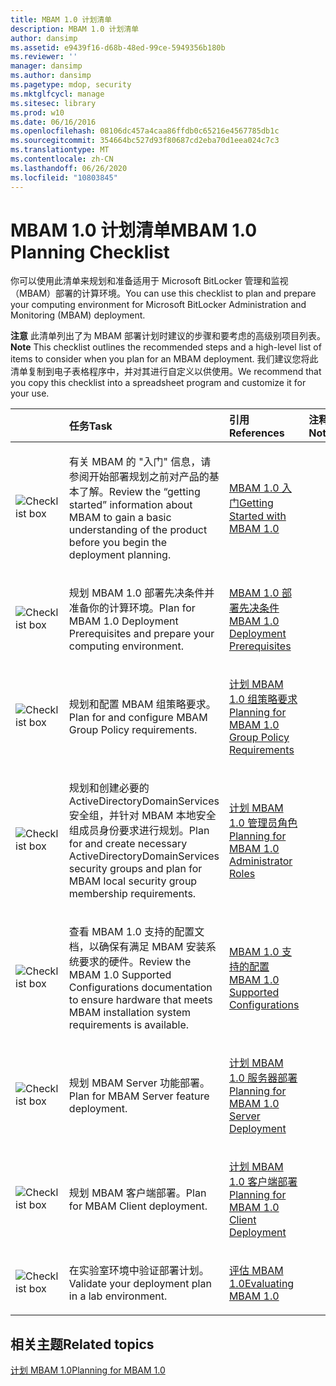 ```yaml
---
title: MBAM 1.0 计划清单
description: MBAM 1.0 计划清单
author: dansimp
ms.assetid: e9439f16-d68b-48ed-99ce-5949356b180b
ms.reviewer: ''
manager: dansimp
ms.author: dansimp
ms.pagetype: mdop, security
ms.mktglfcycl: manage
ms.sitesec: library
ms.prod: w10
ms.date: 06/16/2016
ms.openlocfilehash: 08106dc457a4caa86ffdb0c65216e4567785db1c
ms.sourcegitcommit: 354664bc527d93f80687cd2eba70d1eea024c7c3
ms.translationtype: MT
ms.contentlocale: zh-CN
ms.lasthandoff: 06/26/2020
ms.locfileid: "10803845"
---
```

# <span data-ttu-id="ccb6a-103">MBAM 1.0 计划清单</span><span class="sxs-lookup"><span data-stu-id="ccb6a-103">MBAM 1.0 Planning Checklist</span></span>


<span data-ttu-id="ccb6a-104">你可以使用此清单来规划和准备适用于 Microsoft BitLocker 管理和监视（MBAM）部署的计算环境。</span><span class="sxs-lookup"><span data-stu-id="ccb6a-104">You can use this checklist to plan and prepare your computing environment for Microsoft BitLocker Administration and Monitoring (MBAM) deployment.</span></span>

<span data-ttu-id="ccb6a-105">**注意** 此清单列出了为 MBAM 部署计划时建议的步骤和要考虑的高级别项目列表。</span><span class="sxs-lookup"><span data-stu-id="ccb6a-105">**Note** This checklist outlines the recommended steps and a high-level list of items to consider when you plan for an MBAM deployment.</span></span> <span data-ttu-id="ccb6a-106">我们建议您将此清单复制到电子表格程序中，并对其进行自定义以供使用。</span><span class="sxs-lookup"><span data-stu-id="ccb6a-106">We recommend that you copy this checklist into a spreadsheet program and customize it for your use.</span></span>

 

<table>
<colgroup>
<col width="25%" />
<col width="25%" />
<col width="25%" />
<col width="25%" />
</colgroup>
<thead>
<tr class="header">
<th align="left"></th>
<th align="left"><span data-ttu-id="ccb6a-107">任务</span><span class="sxs-lookup"><span data-stu-id="ccb6a-107">Task</span></span></th>
<th align="left"><span data-ttu-id="ccb6a-108">引用</span><span class="sxs-lookup"><span data-stu-id="ccb6a-108">References</span></span></th>
<th align="left"><span data-ttu-id="ccb6a-109">注释</span><span class="sxs-lookup"><span data-stu-id="ccb6a-109">Notes</span></span></th>
</tr>
</thead>
<tbody>
<tr class="odd">
<td align="left"><img src="images/checklistbox.gif" alt="Checklist box" /></td>
<td align="left"><p><span data-ttu-id="ccb6a-110">有关 MBAM 的 "入门" 信息，请参阅开始部署规划之前对产品的基本了解。</span><span class="sxs-lookup"><span data-stu-id="ccb6a-110">Review the “getting started” information about MBAM to gain a basic understanding of the product before you begin the deployment planning.</span></span></p></td>
<td align="left"><p><a href="getting-started-with-mbam-10.md" data-raw-source="[Getting Started with MBAM 1.0](getting-started-with-mbam-10.md)"><span data-ttu-id="ccb6a-111">MBAM 1.0 入门</span><span class="sxs-lookup"><span data-stu-id="ccb6a-111">Getting Started with MBAM 1.0</span></span></a></p></td>
<td align="left"><p></p></td>
</tr>
<tr class="even">
<td align="left"><img src="images/checklistbox.gif" alt="Checklist box" /></td>
<td align="left"><p><span data-ttu-id="ccb6a-112">规划 MBAM 1.0 部署先决条件并准备你的计算环境。</span><span class="sxs-lookup"><span data-stu-id="ccb6a-112">Plan for MBAM 1.0 Deployment Prerequisites and prepare your computing environment.</span></span></p></td>
<td align="left"><p><a href="mbam-10-deployment-prerequisites.md" data-raw-source="[MBAM 1.0 Deployment Prerequisites](mbam-10-deployment-prerequisites.md)"><span data-ttu-id="ccb6a-113">MBAM 1.0 部署先决条件</span><span class="sxs-lookup"><span data-stu-id="ccb6a-113">MBAM 1.0 Deployment Prerequisites</span></span></a></p></td>
<td align="left"><p></p></td>
</tr>
<tr class="odd">
<td align="left"><img src="images/checklistbox.gif" alt="Checklist box" /></td>
<td align="left"><p><span data-ttu-id="ccb6a-114">规划和配置 MBAM 组策略要求。</span><span class="sxs-lookup"><span data-stu-id="ccb6a-114">Plan for and configure MBAM Group Policy requirements.</span></span></p></td>
<td align="left"><p><a href="planning-for-mbam-10-group-policy-requirements.md" data-raw-source="[Planning for MBAM 1.0 Group Policy Requirements](planning-for-mbam-10-group-policy-requirements.md)"><span data-ttu-id="ccb6a-115">计划 MBAM 1.0 组策略要求</span><span class="sxs-lookup"><span data-stu-id="ccb6a-115">Planning for MBAM 1.0 Group Policy Requirements</span></span></a></p></td>
<td align="left"><p></p></td>
</tr>
<tr class="even">
<td align="left"><img src="images/checklistbox.gif" alt="Checklist box" /></td>
<td align="left"><p><span data-ttu-id="ccb6a-116">规划和创建必要的 ActiveDirectoryDomainServices 安全组，并针对 MBAM 本地安全组成员身份要求进行规划。</span><span class="sxs-lookup"><span data-stu-id="ccb6a-116">Plan for and create necessary ActiveDirectoryDomainServices security groups and plan for MBAM local security group membership requirements.</span></span></p></td>
<td align="left"><p><a href="planning-for-mbam-10-administrator-roles.md" data-raw-source="[Planning for MBAM 1.0 Administrator Roles](planning-for-mbam-10-administrator-roles.md)"><span data-ttu-id="ccb6a-117">计划 MBAM 1.0 管理员角色</span><span class="sxs-lookup"><span data-stu-id="ccb6a-117">Planning for MBAM 1.0 Administrator Roles</span></span></a></p></td>
<td align="left"><p></p></td>
</tr>
<tr class="odd">
<td align="left"><img src="images/checklistbox.gif" alt="Checklist box" /></td>
<td align="left"><p><span data-ttu-id="ccb6a-118">查看 MBAM 1.0 支持的配置文档，以确保有满足 MBAM 安装系统要求的硬件。</span><span class="sxs-lookup"><span data-stu-id="ccb6a-118">Review the MBAM 1.0 Supported Configurations documentation to ensure hardware that meets MBAM installation system requirements is available.</span></span></p></td>
<td align="left"><p><a href="mbam-10-supported-configurations.md" data-raw-source="[MBAM 1.0 Supported Configurations](mbam-10-supported-configurations.md)"><span data-ttu-id="ccb6a-119">MBAM 1.0 支持的配置</span><span class="sxs-lookup"><span data-stu-id="ccb6a-119">MBAM 1.0 Supported Configurations</span></span></a></p></td>
<td align="left"><p></p></td>
</tr>
<tr class="even">
<td align="left"><img src="images/checklistbox.gif" alt="Checklist box" /></td>
<td align="left"><p><span data-ttu-id="ccb6a-120">规划 MBAM Server 功能部署。</span><span class="sxs-lookup"><span data-stu-id="ccb6a-120">Plan for MBAM Server feature deployment.</span></span></p></td>
<td align="left"><p><a href="planning-for-mbam-10-server-deployment.md" data-raw-source="[Planning for MBAM 1.0 Server Deployment](planning-for-mbam-10-server-deployment.md)"><span data-ttu-id="ccb6a-121">计划 MBAM 1.0 服务器部署</span><span class="sxs-lookup"><span data-stu-id="ccb6a-121">Planning for MBAM 1.0 Server Deployment</span></span></a></p></td>
<td align="left"><p></p></td>
</tr>
<tr class="odd">
<td align="left"><img src="images/checklistbox.gif" alt="Checklist box" /></td>
<td align="left"><p><span data-ttu-id="ccb6a-122">规划 MBAM 客户端部署。</span><span class="sxs-lookup"><span data-stu-id="ccb6a-122">Plan for MBAM Client deployment.</span></span></p></td>
<td align="left"><p><a href="planning-for-mbam-10-client-deployment.md" data-raw-source="[Planning for MBAM 1.0 Client Deployment](planning-for-mbam-10-client-deployment.md)"><span data-ttu-id="ccb6a-123">计划 MBAM 1.0 客户端部署</span><span class="sxs-lookup"><span data-stu-id="ccb6a-123">Planning for MBAM 1.0 Client Deployment</span></span></a></p></td>
<td align="left"><p></p></td>
</tr>
<tr class="even">
<td align="left"><img src="images/checklistbox.gif" alt="Checklist box" /></td>
<td align="left"><p><span data-ttu-id="ccb6a-124">在实验室环境中验证部署计划。</span><span class="sxs-lookup"><span data-stu-id="ccb6a-124">Validate your deployment plan in a lab environment.</span></span></p></td>
<td align="left"><p><a href="evaluating-mbam-10.md" data-raw-source="[Evaluating MBAM 1.0](evaluating-mbam-10.md)"><span data-ttu-id="ccb6a-125">评估 MBAM 1.0</span><span class="sxs-lookup"><span data-stu-id="ccb6a-125">Evaluating MBAM 1.0</span></span></a></p></td>
<td align="left"><p></p></td>
</tr>
</tbody>
</table>

 

## <span data-ttu-id="ccb6a-126">相关主题</span><span class="sxs-lookup"><span data-stu-id="ccb6a-126">Related topics</span></span>


[<span data-ttu-id="ccb6a-127">计划 MBAM 1.0</span><span class="sxs-lookup"><span data-stu-id="ccb6a-127">Planning for MBAM 1.0</span></span>](planning-for-mbam-10.md)

 

 





